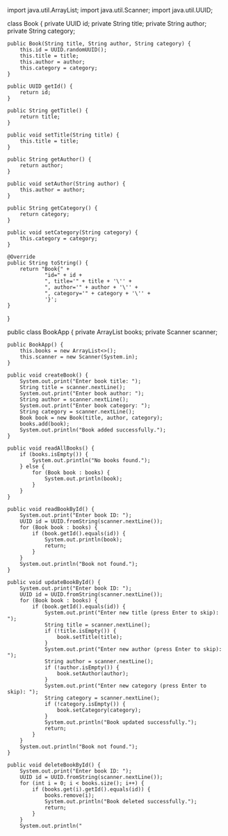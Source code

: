 import java.util.ArrayList;
import java.util.Scanner;
import java.util.UUID;

class Book {
    private UUID id;
    private String title;
    private String author;
    private String category;

    public Book(String title, String author, String category) {
        this.id = UUID.randomUUID();
        this.title = title;
        this.author = author;
        this.category = category;
    }

    public UUID getId() {
        return id;
    }

    public String getTitle() {
        return title;
    }

    public void setTitle(String title) {
        this.title = title;
    }

    public String getAuthor() {
        return author;
    }

    public void setAuthor(String author) {
        this.author = author;
    }

    public String getCategory() {
        return category;
    }

    public void setCategory(String category) {
        this.category = category;
    }

    @Override
    public String toString() {
        return "Book{" +
                "id=" + id +
                ", title='" + title + '\'' +
                ", author='" + author + '\'' +
                ", category='" + category + '\'' +
                '}';
    }
}

public class BookApp {
    private ArrayList<Book> books;
    private Scanner scanner;

    public BookApp() {
        this.books = new ArrayList<>();
        this.scanner = new Scanner(System.in);
    }

    public void createBook() {
        System.out.print("Enter book title: ");
        String title = scanner.nextLine();
        System.out.print("Enter book author: ");
        String author = scanner.nextLine();
        System.out.print("Enter book category: ");
        String category = scanner.nextLine();
        Book book = new Book(title, author, category);
        books.add(book);
        System.out.println("Book added successfully.");
    }

    public void readAllBooks() {
        if (books.isEmpty()) {
            System.out.println("No books found.");
        } else {
            for (Book book : books) {
                System.out.println(book);
            }
        }
    }

    public void readBookById() {
        System.out.print("Enter book ID: ");
        UUID id = UUID.fromString(scanner.nextLine());
        for (Book book : books) {
            if (book.getId().equals(id)) {
                System.out.println(book);
                return;
            }
        }
        System.out.println("Book not found.");
    }

    public void updateBookById() {
        System.out.print("Enter book ID: ");
        UUID id = UUID.fromString(scanner.nextLine());
        for (Book book : books) {
            if (book.getId().equals(id)) {
                System.out.print("Enter new title (press Enter to skip): ");
                String title = scanner.nextLine();
                if (!title.isEmpty()) {
                    book.setTitle(title);
                }
                System.out.print("Enter new author (press Enter to skip): ");
                String author = scanner.nextLine();
                if (!author.isEmpty()) {
                    book.setAuthor(author);
                }
                System.out.print("Enter new category (press Enter to skip): ");
                String category = scanner.nextLine();
                if (!category.isEmpty()) {
                    book.setCategory(category);
                }
                System.out.println("Book updated successfully.");
                return;
            }
        }
        System.out.println("Book not found.");
    }

    public void deleteBookById() {
        System.out.print("Enter book ID: ");
        UUID id = UUID.fromString(scanner.nextLine());
        for (int i = 0; i < books.size(); i++) {
            if (books.get(i).getId().equals(id)) {
                books.remove(i);
                System.out.println("Book deleted successfully.");
                return;
            }
        }
        System.out.println("
